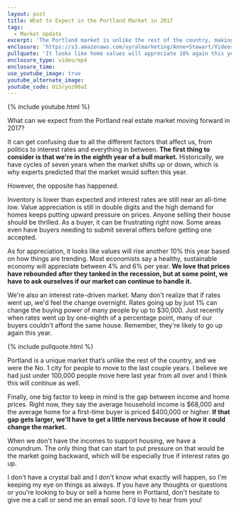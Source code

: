 ```yaml
---
layout: post
title: What to Expect in the Portland Market in 2017
tags:
  - Market Update
excerpt: 'The Portland market is unlike the rest of the country, making it hard to predict. Here are my thoughts on how the market might fare for the remainder of 2017.'
enclosure: 'https://s3.amazonaws.com/vyralmarketing/Anne+Stewart/Videos/2017/What+to+Expect+in+the+Portland+Market+in+2017+-+Oregon+Real+Estate+Agent.mp4'
pullquote: 'It looks like home values will appreciate 10% again this year based on current trends.'
enclosure_type: video/mp4
enclosure_time:
use_youtube_image: true
youtube_alternate_image:
youtube_code: UiSryoz00aI
---
```



{% include youtube.html %}

What can we expect from the Portland real estate market moving forward in 2017?

It can get confusing due to all the different factors that affect us, from politics to interest rates and everything in between. **The first thing to consider is that we're in the eighth year of a bull market.** Historically, we have cycles of seven years when the market shifts up or down, which is why experts predicted that the market would soften this year.

However, the opposite has happened.

Inventory is lower than expected and interest rates are still near an all-time low. Value appreciation is still in double digits and the high demand for homes keeps putting upward pressure on prices. Anyone selling their house should be thrilled. As a buyer, it can be frustrating right now. Some areas even have buyers needing to submit several offers before getting one accepted.

As for appreciation, it looks like values will rise another 10% this year based on how things are trending. Most economists say a healthy, sustainable economy will appreciate between 4% and 6% per year. **We love that prices have rebounded after they tanked in the recession, but at some point, we have to ask ourselves if our market can continue to handle it.**

We're also an interest rate-driven market. Many don't realize that if rates went up, we'd feel the change overnight. Rates going up by just 1% can change the buying power of many people by up to $30,000. Just recently when rates went up by one-eighth of a percentage point, many of our buyers couldn't afford the same house. Remember, they're likely to go up again this year.

{% include pullquote.html %}

Portland is a unique market that’s unlike the rest of the country, and we were the No. 1 city for people to move to the last couple years. I believe we had just under 100,000 people move here last year from all over and I think this will continue as well.

Finally, one big factor to keep in mind is the gap between income and home prices. Right now, they say the average household income is $68,000 and the average home for a first-time buyer is priced $400,000 or higher. **If that gap gets larger, we'll have to get a little nervous because of how it could change the market.**

When we don't have the incomes to support housing, we have a conundrum. The only thing that can start to put pressure on that would be the market going backward, which will be especially true if interest rates go up.

I don't have a crystal ball and I don't know what exactly will happen, so I'm keeping my eye on things as always. If you have any thoughts or questions or you're looking to buy or sell a home here in Portland, don't hesitate to give me a call or send me an email soon. I'd love to hear from you!